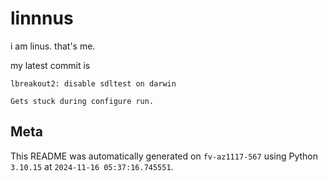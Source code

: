 # linnnus

i am linus. that's me.

my latest commit is

```
lbreakout2: disable sdltest on darwin

Gets stuck during configure run.
```

## Meta

This README was automatically generated on `fv-az1117-567` using Python
`3.10.15` at `2024-11-16 05:37:16.745551`.
